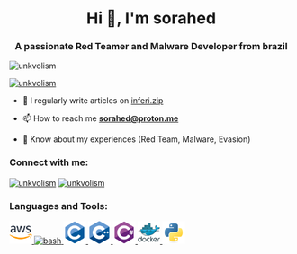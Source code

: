 <h1 align="center">Hi 👋, I'm sorahed</h1>
<h3 align="center">A passionate Red Teamer and Malware Developer from brazil</h3>

<p align="left"> <img src="https://komarev.com/ghpvc/?username=unkvolism&label=Profile%20views&color=0e75b6&style=flat" alt="unkvolism" /> </p>

<p align="left"> <a href="https://twitter.com/unkvolism" target="blank"><img src="https://img.shields.io/twitter/follow/unkvolism?logo=twitter&style=for-the-badge" alt="unkvolism" /></a> </p>

- 📝 I regularly write articles on [inferi.zip](https://inferi.zip)

- 📫 How to reach me **sorahed@proton.me**

- 📄 Know about my experiences (Red Team, Malware, Evasion)

<h3 align="left">Connect with me:</h3>
<p align="left">
<a href="https://twitter.com/unkvolism" target="blank"><img align="center" src="https://raw.githubusercontent.com/rahuldkjain/github-profile-readme-generator/master/src/images/icons/Social/twitter.svg" alt="unkvolism" height="30" width="40" /></a>
<a href="https://discord.gg/unkvolism" target="blank"><img align="center" src="https://raw.githubusercontent.com/rahuldkjain/github-profile-readme-generator/master/src/images/icons/Social/discord.svg" alt="unkvolism" height="30" width="40" /></a>
</p>

<h3 align="left">Languages and Tools:</h3>
<p align="left"> <a href="https://aws.amazon.com" target="_blank" rel="noreferrer"> <img src="https://raw.githubusercontent.com/devicons/devicon/master/icons/amazonwebservices/amazonwebservices-original-wordmark.svg" alt="aws" width="40" height="40"/> </a> <a href="https://www.gnu.org/software/bash/" target="_blank" rel="noreferrer"> <img src="https://www.vectorlogo.zone/logos/gnu_bash/gnu_bash-icon.svg" alt="bash" width="40" height="40"/> </a> <a href="https://www.cprogramming.com/" target="_blank" rel="noreferrer"> <img src="https://raw.githubusercontent.com/devicons/devicon/master/icons/c/c-original.svg" alt="c" width="40" height="40"/> </a> <a href="https://www.w3schools.com/cpp/" target="_blank" rel="noreferrer"> <img src="https://raw.githubusercontent.com/devicons/devicon/master/icons/cplusplus/cplusplus-original.svg" alt="cplusplus" width="40" height="40"/> </a> <a href="https://www.w3schools.com/cs/" target="_blank" rel="noreferrer"> <img src="https://raw.githubusercontent.com/devicons/devicon/master/icons/csharp/csharp-original.svg" alt="csharp" width="40" height="40"/> </a> <a href="https://www.docker.com/" target="_blank" rel="noreferrer"> <img src="https://raw.githubusercontent.com/devicons/devicon/master/icons/docker/docker-original-wordmark.svg" alt="docker" width="40" height="40"/> </a> <a href="https://www.python.org" target="_blank" rel="noreferrer"> <img src="https://raw.githubusercontent.com/devicons/devicon/master/icons/python/python-original.svg" alt="python" width="40" height="40"/> </a> </p>


